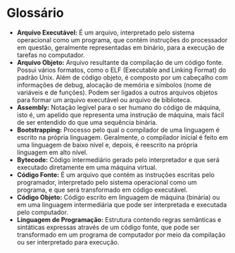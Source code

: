 # Glossário

- **Arquivo Executável:** É um arquivo, interpretado pelo sistema operacional como um programa, que contém instruções do processador em questão, geralmente representadas em binário, para a execução de tarefas no computador.
- **Arquivo Objeto:** Arquivo resultante da compilação de um código fonte. Possui vários formatos, como o ELF (Executable and Linking Format) do padrão Unix. Além de código objeto, é composto por um cabeçalho com informações de debug, alocação de memória e símbolos (nome de variáveis e de funções). Podem ser ligados a outros arquivos objetos para formar um arquivo executável ou arquivo de biblioteca.
- **Assembly:** Notação legível para o ser humano do código de máquina, isto é, um apelido que representa uma instrução de máquina, mais fácil de ser entendido do que uma sequência binária.
- **Bootstrapping:** Processo pelo qual o compilador de uma linguagem é escrito na própria linguagem. Geralmente, o compilador inicial é feito em uma linguagem de baixo nível e, depois, é reescrito na própria linguagem em alto nível.
- **Bytecode:** Código intermediário gerado pelo interpretador e que será executado diretamente em uma máquina virtual.
- **Código Fonte:** É um arquivo que contém as instruções escritas pelo programador, interpretado pelo sistema operacional como um programa, e que será transformado em código executável.
- **Código Objeto:** Código escrito em linguagem de máquina (binária) ou em uma linguagem intermediária que pode ser interpretada e executada pelo computador.
- **Linguagem de Programação:** Estrutura contendo regras semânticas e sintáticas expressas através de um código fonte, que pode ser transformado em um programa de computador por meio da compilação ou ser interpretado para execução.

